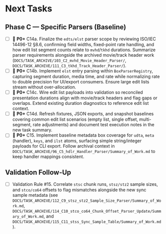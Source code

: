 # Next Tasks

## Phase C — Specific Parsers (Baseline)

- [ ] 🔴 **P0+** C14a. Finalize the `edts/elst` parser scope by reviewing ISO/IEC 14496-12 §8.6, confirming field widths, fixed-point rate handling, and how edit list segment counts relate to `mvhd`/`tkhd` durations. Summarize parser requirements alongside the archived movie/track header work (`DOCS/TASK_ARCHIVE/103_C2_mvhd_Movie_Header_Parser/`, `DOCS/TASK_ARCHIVE/111_C3_tkhd_Track_Header_Parser/`).
- [ ] 🔴 **P0+** C14b. Implement `elst` entry parsing within `BoxParserRegistry`, capturing segment duration, media time, and rate while normalizing rate to double precision for UI/export consumers. Ensure large edit lists stream without over-allocation.
- [ ] 🔴 **P0+** C14c. Wire edit list payloads into validation so reconciled presentation durations align with
  movie/track headers and flag gaps or overlaps. Extend existing duration diagnostics to reference edit list context.
- [ ] 🔴 **P0+** C14d. Refresh fixtures, JSON exports, and snapshot baselines covering common edit list scenarios (empty
  list, single offset, multi-segment, rate adjustments) and document test execution notes in the new task summary.
- [ ] 🔴 **P0+** C15. Implement baseline metadata box coverage for `udta`, `meta` (handler), `keys`, and `ilst` atoms, surfacing simple string/integer payloads for CLI export. Follow archival context in `DOCS/TASK_ARCHIVE/96_C5_hdlr_Handler_Parser/Summary_of_Work.md` to keep handler mappings consistent.

## Validation Follow-Up

- [ ] Validation Rule #15. Correlate `stsc` chunk runs, `stsz/stz2` sample sizes, and `stco/co64` offsets to flag mismatches alongside the new sync sample metadata (see `DOCS/TASK_ARCHIVE/112_C9_stsz_stz2_Sample_Size_Parser/Summary_of_Work.md`, `DOCS/TASK_ARCHIVE/114_C10_stco_co64_Chunk_Offset_Parser_Update/Summary_of_Work.md`, and `DOCS/TASK_ARCHIVE/115_C11_stss_Sync_Sample_Table/Summary_of_Work.md`).

